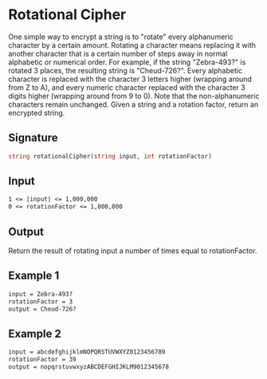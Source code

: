 # Rotational Cipher

One simple way to encrypt a string is to "rotate" every alphanumeric character by a certain amount. Rotating a character means replacing it with another character that is a certain number of steps away in normal alphabetic or numerical order.
For example, if the string "Zebra-493?" is rotated 3 places, the resulting string is "Cheud-726?". Every alphabetic character is replaced with the character 3 letters higher (wrapping around from Z to A), and every numeric character replaced with the character 3 digits higher (wrapping around from 9 to 0). Note that the non-alphanumeric characters remain unchanged.
Given a string and a rotation factor, return an encrypted string.

## Signature

```php
string rotationalCipher(string input, int rotationFactor)
```

## Input

```txt
1 <= |input| <= 1,000,000
0 <= rotationFactor <= 1,000,000
```

## Output

Return the result of rotating input a number of times equal to rotationFactor.

## Example 1

```txt
input = Zebra-493?
rotationFactor = 3
output = Cheud-726?
```

## Example 2

```txt
input = abcdefghijklmNOPQRSTUVWXYZ0123456789
rotationFactor = 39
output = nopqrstuvwxyzABCDEFGHIJKLM9012345678
```
